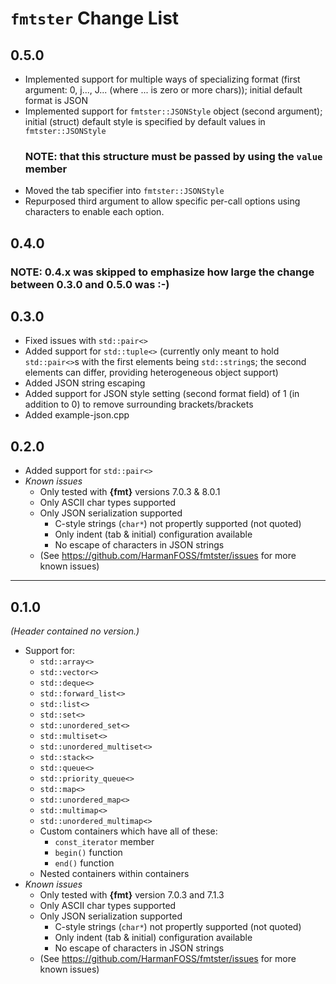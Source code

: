 # **`fmtster` Change List**
## **0.5.0**
* Implemented support for multiple ways of specializing format (first argument:
  0, j..., J... (where ... is zero or more chars)); initial default format is
  JSON
* Implemented support for `fmtster::JSONStyle` object (second argument);
  initial (struct) default style is specified by default values in
  `fmtster::JSONStyle`
  ### **NOTE: that this structure must be passed by using the `value` member**
* Moved the tab specifier into `fmtster::JSONStyle`
* Repurposed third argument to allow specific per-call options using characters
  to enable each option.
## **0.4.0**
### **NOTE:** 0.4.x was skipped to emphasize how large the change between 0.3.0 and 0.5.0 was :-)

## **0.3.0**
* Fixed issues with `std::pair<>`
* Added support for `std::tuple<>` (currently only meant to hold `std::pair<>`s
  with the first elements being `std::string`s; the second elements can differ,
  providing heterogeneous object support)
* Added JSON string escaping
* Added support for JSON style setting (second format field) of 1 (in addition
  to 0) to remove surrounding brackets/brackets
* Added example-json.cpp
## **0.2.0**
* Added support for `std::pair<>`
* *Known issues*
  * Only tested with **{fmt}** versions 7.0.3 & 8.0.1
  * Only ASCII char types supported
  * Only JSON serialization supported
    * C-style strings (`char*`) not propertly supported (not quoted)
    * Only indent (tab & initial) configuration available
    * No escape of characters in JSON strings
  * (See https://github.com/HarmanFOSS/fmtster/issues for more known issues)
---
## **0.1.0**
*(Header contained no version.)*
* Support for:
  * `std::array<>`
  * `std::vector<>`
  * `std::deque<>`
  * `std::forward_list<>`
  * `std::list<>`
  * `std::set<>`
  * `std::unordered_set<>`
  * `std::multiset<>`
  * `std::unordered_multiset<>`
  * `std::stack<>`
  * `std::queue<>`
  * `std::priority_queue<>`
  * `std::map<>`
  * `std::unordered_map<>`
  * `std::multimap<>`
  * `std::unordered_multimap<>`
  * Custom containers which have all of these:
    * `const_iterator` member
    * `begin()` function
    * `end()` function
  * Nested containers within containers
* *Known issues*
  * Only tested with **{fmt}** version 7.0.3 and 7.1.3
  * Only ASCII char types supported
  * Only JSON serialization supported
    * C-style strings (`char*`) not propertly supported (not quoted)
    * Only indent (tab & initial) configuration available
    * No escape of characters in JSON strings
  * (See https://github.com/HarmanFOSS/fmtster/issues for more known issues)
